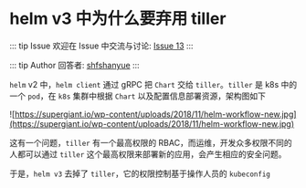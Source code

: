 # helm v3 中为什么要弃用 tiller



::: tip Issue 
 欢迎在 Issue 中交流与讨论: [Issue 13](https://github.com/shfshanyue/Daily-Question/issues/13) 
:::

::: tip Author 
回答者: [shfshanyue](https://github.com/shfshanyue) 
:::

`helm` v2 中，`helm client` 通过 gRPC 把 `Chart` 交给 `tiller`。`tiller` 是 k8s 中的一个 `pod`，在 `k8s` 集群中根据 `Chart` 以及配置信息部署资源，架构图如下

![https://supergiant.io/wp-content/uploads/2018/11/helm-workflow-new.jpg](https://supergiant.io/wp-content/uploads/2018/11/helm-workflow-new.jpg)

这有一个问题，`tiller` 有一个最高权限的 RBAC，而运维，开发众多权限不同的人都可以通过 `tiller` 这个最高权限来部署新的应用，会产生相应的安全问题。

于是，`helm v3` 去掉了 `tiller`，它的权限控制基于操作人员的 `kubeconfig`